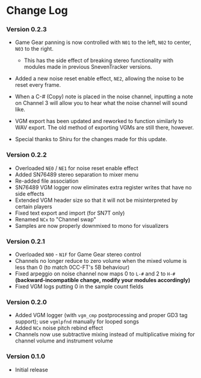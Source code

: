 # Change Log

### Version 0.2.3

- Game Gear panning is now controlled with `N01` to the left, `N02` to center, `N03` to the right.
  - This has the side effect of breaking stereo functionality with modules made in previous SnevenTracker versions.
- Added a new noise reset enable effect, `NE2`, allowing the noise to be reset every frame.

- When a C-# (Copy) note is placed in the noise channel, inputting a note on Channel 3 will allow you to hear what the noise channel will sound like.
- VGM export has been updated and reworked to function similarly to WAV export. The old method of exporting VGMs are still there, however.
- Special thanks to Shiru for the changes made for this update.

### Version 0.2.2

- Overloaded `NE0` / `NE1` for noise reset enable effect
- Added SN76489 stereo separation to mixer menu
- Re-added file association
- SN76489 VGM logger now eliminates extra register writes that have no side effects
- Extended VGM header size so that it will not be misinterpreted by certain players
- Fixed text export and import (for SN7T only)
- Renamed `NCx` to "Channel swap"
- Samples are now properly downmixed to mono for visualizers

### Version 0.2.1

- Overloaded `N00` - `N1F` for Game Gear stereo control
- Channels no longer reduce to zero volume when the mixed volume is less than 0 (to match 0CC-FT's 5B behaviour)
- Fixed arpeggio on noise channel now maps 0 to `L-#` and 2 to `H-#` **(backward-incompatible change, modify your modules accordingly)**
- Fixed VGM logs putting 0 in the sample count fields

### Version 0.2.0

- Added VGM logger (with `vgm_cmp` postprocessing and proper GD3 tag support); use `vgmlpfnd` manually for looped songs
- Added `NCx` noise pitch rebind effect
- Channels now use subtractive mixing instead of multiplicative mixing for channel volume and instrument volume

### Version 0.1.0

- Initial release
